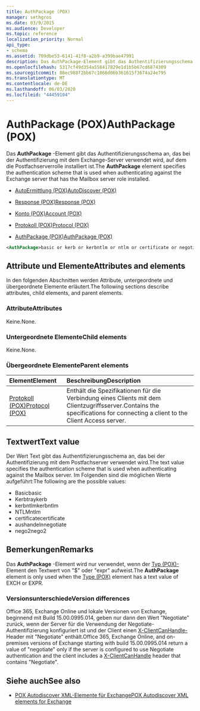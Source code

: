 ```yaml
---
title: AuthPackage (POX)
manager: sethgros
ms.date: 03/9/2015
ms.audience: Developer
ms.topic: reference
localization_priority: Normal
api_type:
- schema
ms.assetid: 709dbe53-6141-41f8-a2b9-a399bae47991
description: Das AuthPackage-Element gibt das Authentifizierungsschema an, das bei der Authentifizierung mit dem Exchange-Server verwendet wird, auf dem die Postfachserverrolle installiert ist.
ms.openlocfilehash: 5317cf49d354a558417829e1d1b5b67cd6874309
ms.sourcegitcommit: 88ec988f2bb67c1866d06b361615f3674a24e795
ms.translationtype: MT
ms.contentlocale: de-DE
ms.lasthandoff: 06/03/2020
ms.locfileid: "44459104"
---
```

# <a name="authpackage-pox"></a><span data-ttu-id="9a143-103">AuthPackage (POX)</span><span class="sxs-lookup"><span data-stu-id="9a143-103">AuthPackage (POX)</span></span>

<span data-ttu-id="9a143-104">Das **AuthPackage** -Element gibt das Authentifizierungsschema an, das bei der Authentifizierung mit dem Exchange-Server verwendet wird, auf dem die Postfachserverrolle installiert ist.</span><span class="sxs-lookup"><span data-stu-id="9a143-104">The **AuthPackage** element specifies the authentication scheme that is used when authenticating against the Exchange server that has the Mailbox server role installed.</span></span> 
  
- [<span data-ttu-id="9a143-105">AutoErmittlung (POX)</span><span class="sxs-lookup"><span data-stu-id="9a143-105">AutoDiscover (POX)</span></span>](autodiscover-pox.md)
  
- [<span data-ttu-id="9a143-106">Response (POX)</span><span class="sxs-lookup"><span data-stu-id="9a143-106">Response (POX)</span></span>](response-pox.md)
  
- [<span data-ttu-id="9a143-107">Konto (POX)</span><span class="sxs-lookup"><span data-stu-id="9a143-107">Account (POX)</span></span>](account-pox.md)
  
- [<span data-ttu-id="9a143-108">Protokoll (POX)</span><span class="sxs-lookup"><span data-stu-id="9a143-108">Protocol (POX)</span></span>](protocol-pox.md)
  
- [<span data-ttu-id="9a143-109">AuthPackage (POX)</span><span class="sxs-lookup"><span data-stu-id="9a143-109">AuthPackage (POX)</span></span>](authpackage-pox.md)
  
```xml
<AuthPackage>basic or kerb or kerbntlm or ntlm or certificate or negotiate or nego2</AuthPackage>
```

## <a name="attributes-and-elements"></a><span data-ttu-id="9a143-110">Attribute und Elemente</span><span class="sxs-lookup"><span data-stu-id="9a143-110">Attributes and elements</span></span>

<span data-ttu-id="9a143-111">In den folgenden Abschnitten werden Attribute, untergeordnete und übergeordnete Elemente erläutert.</span><span class="sxs-lookup"><span data-stu-id="9a143-111">The following sections describe attributes, child elements, and parent elements.</span></span>
  
### <a name="attributes"></a><span data-ttu-id="9a143-112">Attribute</span><span class="sxs-lookup"><span data-stu-id="9a143-112">Attributes</span></span>

<span data-ttu-id="9a143-113">Keine.</span><span class="sxs-lookup"><span data-stu-id="9a143-113">None.</span></span>
  
### <a name="child-elements"></a><span data-ttu-id="9a143-114">Untergeordnete Elemente</span><span class="sxs-lookup"><span data-stu-id="9a143-114">Child elements</span></span>

<span data-ttu-id="9a143-115">Keine.</span><span class="sxs-lookup"><span data-stu-id="9a143-115">None.</span></span>
  
### <a name="parent-elements"></a><span data-ttu-id="9a143-116">Übergeordnete Elemente</span><span class="sxs-lookup"><span data-stu-id="9a143-116">Parent elements</span></span>

|<span data-ttu-id="9a143-117">**Element**</span><span class="sxs-lookup"><span data-stu-id="9a143-117">**Element**</span></span>|<span data-ttu-id="9a143-118">**Beschreibung**</span><span class="sxs-lookup"><span data-stu-id="9a143-118">**Description**</span></span>|
|:-----|:-----|
|[<span data-ttu-id="9a143-119">Protokoll (POX)</span><span class="sxs-lookup"><span data-stu-id="9a143-119">Protocol (POX)</span></span>](protocol-pox.md) <br/> |<span data-ttu-id="9a143-120">Enthält die Spezifikationen für die Verbindung eines Clients mit dem Clientzugriffsserver.</span><span class="sxs-lookup"><span data-stu-id="9a143-120">Contains the specifications for connecting a client to the Client Access server.</span></span>  <br/> |
   
## <a name="text-value"></a><span data-ttu-id="9a143-121">Textwert</span><span class="sxs-lookup"><span data-stu-id="9a143-121">Text value</span></span>

<span data-ttu-id="9a143-122">Der Wert Text gibt das Authentifizierungsschema an, das bei der Authentifizierung mit dem Postfachserver verwendet wird.</span><span class="sxs-lookup"><span data-stu-id="9a143-122">The text value specifies the authentication scheme that is used when authenticating against the Mailbox server.</span></span> <span data-ttu-id="9a143-123">Im Folgenden sind die möglichen Werte aufgeführt:</span><span class="sxs-lookup"><span data-stu-id="9a143-123">The following are the possible values:</span></span>
  
- <span data-ttu-id="9a143-124">Basic</span><span class="sxs-lookup"><span data-stu-id="9a143-124">basic</span></span>
- <span data-ttu-id="9a143-125">Kerbtray</span><span class="sxs-lookup"><span data-stu-id="9a143-125">kerb</span></span>
- <span data-ttu-id="9a143-126">kerbntlm</span><span class="sxs-lookup"><span data-stu-id="9a143-126">kerbntlm</span></span>
- <span data-ttu-id="9a143-127">NTLM</span><span class="sxs-lookup"><span data-stu-id="9a143-127">ntlm</span></span>
- <span data-ttu-id="9a143-128">certificate</span><span class="sxs-lookup"><span data-stu-id="9a143-128">certificate</span></span>
- <span data-ttu-id="9a143-129">aushandeln</span><span class="sxs-lookup"><span data-stu-id="9a143-129">negotiate</span></span>
- <span data-ttu-id="9a143-130">nego2</span><span class="sxs-lookup"><span data-stu-id="9a143-130">nego2</span></span>
    
## <a name="remarks"></a><span data-ttu-id="9a143-131">Bemerkungen</span><span class="sxs-lookup"><span data-stu-id="9a143-131">Remarks</span></span>

<span data-ttu-id="9a143-132">Das **AuthPackage** -Element wird nur verwendet, wenn der [Typ (POX)-](type-pox.md) Element den Textwert von "$" oder "expr" aufweist.</span><span class="sxs-lookup"><span data-stu-id="9a143-132">The **AuthPackage** element is only used when the [Type (POX)](type-pox.md) element has a text value of EXCH or EXPR.</span></span> 
  
### <a name="version-differences"></a><span data-ttu-id="9a143-133">Versionsunterschiede</span><span class="sxs-lookup"><span data-stu-id="9a143-133">Version differences</span></span>

<span data-ttu-id="9a143-134">Office 365, Exchange Online und lokale Versionen von Exchange, beginnend mit Build 15.00.0995.014, geben nur dann den Wert "Negotiate" zurück, wenn der Server für die Verwendung der Negotiate-Authentifizierung konfiguriert ist und der Client einen [X-ClientCanHandle-](pox-autodiscover-request-for-exchange.md) Header mit "Negotiate" enthält.</span><span class="sxs-lookup"><span data-stu-id="9a143-134">Office 365, Exchange Online, and on-premises versions of Exchange starting with build 15.00.0995.014 return a value of "negotiate" only if the server is configured to use Negotiate authentication and the client includes a [X-ClientCanHandle](pox-autodiscover-request-for-exchange.md) header that contains "Negotiate".</span></span> 
  
## <a name="see-also"></a><span data-ttu-id="9a143-135">Siehe auch</span><span class="sxs-lookup"><span data-stu-id="9a143-135">See also</span></span>

- [<span data-ttu-id="9a143-136">POX Autodiscover XML-Elemente für Exchange</span><span class="sxs-lookup"><span data-stu-id="9a143-136">POX Autodiscover XML elements for Exchange</span></span>](pox-autodiscover-xml-elements-for-exchange.md)


